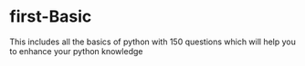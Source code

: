 # first-Basic
This includes all the basics of python with 150 questions which will help you to enhance your python knowledge
